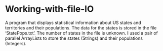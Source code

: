 # Working-with-file-IO
A program that displays statistical information about US states and 
territories and their populations. The data for the states is stored in the file ‘StatePops.txt’. 
The number of states in the file is unknown. I used a pair of parallel ArrayLists to store the states (Strings) and their 
populations (Integers).

